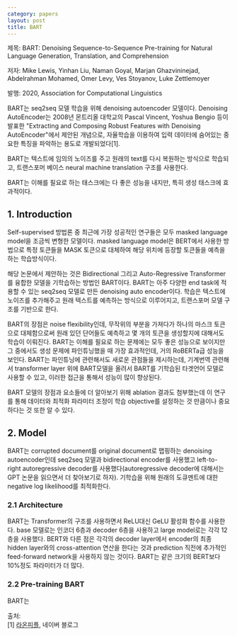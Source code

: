 ```yaml
---
category: papers
layout: post
title: BART
---
```


제목: BART: Denoising Sequence-to-Sequence Pre-training for Natural Language Generation, Translation, and Comprehension

저자: Mike Lewis, Yinhan Liu, Naman Goyal, Marjan Ghazvininejad, Abdelrahman Mohamed, Omer Levy, Ves Stoyanov, Luke Zettlemoyer

발행: 2020, Association for Computational Linguistics

BART는 seq2seq 모델 학습을 위해 denoising autoencoder 모델이다. Denoising AutoEncoder는 2008년 몬트리올 대학교의 Pascal Vincent, Yoshua Bengio 등이 발표한 "Extracting and Composing Robust Features with Denoising AutoEncoder"에서 제안된 개념으로, 자율학습을 이용하여 입력 데이터에 숨어있는 중요한 특징을 파악하는 용도로 개발되었다[1].

BART는 텍스트에 임의의 노이즈를 주고 원래의 text를 다시 복원하는 방식으로 학습되고, 트랜스포머 베이스 neural machine translation 구조를 사용한다.

BART는 이해를 필요로 하는 태스크에는 다 좋은 성능을 내지만, 특히 생성 태스크에 효과적이다. 

## 1. Introduction
Self-supervised 방법론 중 최근에 가장 성공적인 연구들은 모두 masked language model을 조금씩 변형한 모델이다. masked language model은 BERT에서 사용한 방법으로 특정 토큰들을 MASK 토큰으로 대체하여 해당 위치에 등장할 토큰들을 예측을 하는 학습방식이다. 

해당 논문에서 제안하는 것은 Bidirectional 그리고 Auto-Regressive Transformer를 융합한 모델을 기학습하는 방법인 BART이다. BART는 아주 다양한 end task에 적용할 수 있는 seq2seq 모델로 만든 denoising auto encoder이다. 학습은 텍스트에 노이즈를 추가해주고 원래 텍스트를 예측하는 방식으로 이루어지고, 트랜스포머 모델 구조를 기반으로 한다.

BART의 장점은 noise flexibility인데, 무작위의 부분을 가져다가 하나의 마스크 토큰으로 대체함으로써 원래 있던 단어들도 예측하고 몇 개의 토큰을 생성할지에 대해서도 학습이 이뤄진다. BART는 이해를 필요로 하는 문제에는 모두 좋은 성능으로 보이지만 그 중에서도 생성 문제에 파인튜닝했을 때 가장 효과적인데, 거의 RoBERTa급 성능을 보인다. BART는 파인튜닝에 관련해서도 새로운 관점들을 제시하는데, 기계번역 관련해서 transformer layer 위에 BART모델을 올려서 BART를 기학습된 타겟언어 모델로 사용할 수 있고, 이러한 접근을 통해서 성능이 많이 향상된다.

BART 모델의 장점과 요소들에 더 알아보기 위해 ablation 결과도 첨부했는데 이 연구를 통해 데이터와 최적화 파라미터 조정이 학습 objective를 설정하는 것 만큼이나 중요하다는 것 또한 알 수 있다.

## 2. Model
BART는 corrupted document를 original document로 맵핑하는 denoising autoencoder인데 seq2seq 모델과 bidirectional encoder를 사용했고 left-to-right autoregressive decoder를 사용했다(autoregressive decoder에 대해서는 GPT 논문을 읽으면서 더 찾아보기로 하자). 기학습을 위해 원래의 도큐멘트에 대한 negative log likelihood를 최적화한다.

### 2.1 Architecture
BART는 Transformer의 구조를 사용하면서 ReLU대신 GeLU 활성화 함수를 사용한다. base 모델로는 인코더 6층과 decoder 6층을 사용하고 large model로는 각각 12층을 사용했다. BERT와 다른 점은 각각의 decoder layer에서 encoder의 최종 hidden layer와의 cross-attention 연산을 한다는 것과 prediction 직전에 추가적인 feed-forward network을 사용하지 않는 것이다. BART는 같은 크기의 BERT보다 10%정도 파라미터가 더 많다.

### 2.2 Pre-training BART
BART는 

출처:<br>
[1] <a href="http://blog.naver.com/PostView.nhn?blogId=laonple&logNo=220891144201&categoryNo=0&parentCategoryNo=0&viewDate=&currentPage=1&postListTopCurrentPage=1&from=postView">라온피플</a>, 네이버 블로그<br>
